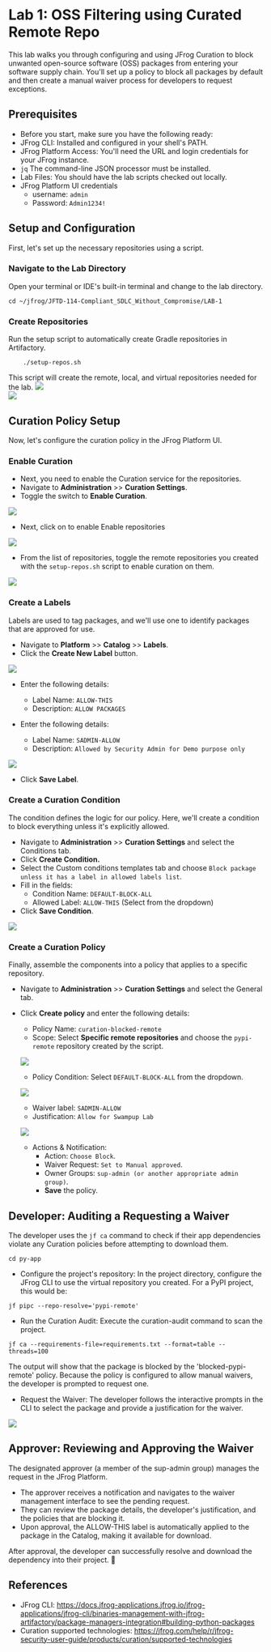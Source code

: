 # Lab 1: OSS Filtering using Curated Remote Repo
This lab walks you through configuring and using JFrog Curation to block unwanted open-source software (OSS) packages from entering your software supply chain. You'll set up a policy to block all packages by default and then create a manual waiver process for developers to request exceptions.

## Prerequisites
- Before you start, make sure you have the following ready:
- JFrog CLI: Installed and configured in your shell's PATH.
- JFrog Platform Access: You'll need the URL and login credentials for your JFrog instance.
- `jq` The command-line JSON processor must be installed.
- Lab Files: You should have the lab scripts checked out locally.
- JFrog Platform UI credentials
    - username: ``` admin ```
    - Password: ``` Admin1234! ```
## Setup and Configuration
First, let's set up the necessary repositories using a script.

### Navigate to the Lab Directory
Open your terminal or IDE's built-in terminal and change to the lab directory.
```
cd ~/jfrog/JFTD-114-Compliant_SDLC_Without_Compromise/LAB-1
```

### Create Repositories
Run the setup script to automatically create Gradle repositories in Artifactory. 
````
    ./setup-repos.sh
````
This script will create the remote, local, and virtual repositories needed for the lab.
<img src="./images/lab1-repos-0.png" /> <br/>
<img src="./images/lab1-repos-1.png" /> <br/>

## Curation Policy Setup
Now, let's configure the curation policy in the JFrog Platform UI.

### Enable Curation
- Next, you need to enable the Curation service for the repositories.
- Navigate to **Administration** >> **Curation Settings**.
- Toggle the switch to **Enable Curation**.

<img src="./images/lab1-curation-1.png" /><br/>

- Next, click on to enable Enable repositories

<img src="./images/lab1-curation-2.png" /><br/>

- From the list of repositories, toggle the remote repositories you created with the `setup-repos.sh` script to enable curation on them.

<img src="./images/lab1-curation-3.png" /><br/>


### Create a Labels
Labels are used to tag packages, and we'll use one to identify packages that are approved for use.

- Navigate to **Platform** >> **Catalog** >> **Labels**.
- Click the **Create New Label** button.

<img src="./images/catalog-labels-newbutton.png" /> <br/>

- Enter the following details:
    - Label Name: ` ALLOW-THIS `
    - Description: ` ALLOW PACKAGES  `

- Enter the following details:
    - Label Name: ` SADMIN-ALLOW `
    - Description: ` Allowed by Security Admin for Demo purpose only  `

<img src="./images/catalog-labels-list.png" /> <br/>

- Click **Save Label**.



### Create a Curation Condition
The condition defines the logic for our policy. Here, we'll create a condition to block everything unless it's explicitly allowed.

- Navigate to **Administration** >> **Curation Settings** and select the Conditions tab.
- Click **Create Condition.**
- Select the Custom conditions templates tab and choose `Block package unless it has a label in allowed labels list`.
- Fill in the fields:
    - Condition Name: ` DEFAULT-BLOCK-ALL `
    - Allowed Label: ` ALLOW-THIS ` (Select from the dropdown)
- Click **Save Condition**.

<img src="./images/curation-custom-condition.png" /><br/>


### Create a Curation Policy
Finally, assemble the components into a policy that applies to a specific repository.

- Navigate to **Administration** >> **Curation Settings** and select the General tab.
- Click **Create policy** and enter the following details:
    - Policy Name: `curation-blocked-remote`
    - Scope: Select **Specific remote repositories** and choose the `pypi-remote` repository created by the script.

    <img src="./images/curation-policy-scope.png" /> <br/>

    - Policy Condition: Select `DEFAULT-BLOCK-ALL` from the dropdown.

    <img src="./images/curation-policy-condition.png" /> <br/>

    - Waiver label: `SADMIN-ALLOW`
    - Justification: `Allow for Swampup Lab`

    <img src="./images/curation-policy-waiver.png" /> <br/>

    - Actions & Notification:
        - Action: `Choose Block`.
        - Waiver Request: `Set to Manual approved`.
        - Owner Groups: `sup-admin (or another appropriate admin group)`.
        - **Save** the policy.


## Developer: Auditing a Requesting a Waiver
The developer uses the `jf ca` command to check if their app dependencies violate any Curation policies before attempting to download them.

```
cd py-app
```

- Configure the project's repository: In the project directory, configure the JFrog CLI to use the virtual repository you created. For a PyPI project, this would be:

```
jf pipc --repo-resolve='pypi-remote'
```

- Run the Curation Audit: Execute the curation-audit command to scan the project.

```
jf ca --requirements-file=requirements.txt --format=table --threads=100
```

The output will show that the package is blocked by the 'blocked-pypi-remote' policy. Because the policy is configured to allow manual waivers, the developer is prompted to request one.

- Request the Waiver: The developer follows the interactive prompts in the CLI to select the package and provide a justification for the waiver.


<img src="./images/developer-waiver-request.png" /><br/>


## Approver: Reviewing and Approving the Waiver
The designated approver (a member of the sup-admin group) manages the request in the JFrog Platform.

- The approver receives a notification and navigates to the waiver management interface to see the pending request.
- They can review the package details, the developer's justification, and the policies that are blocking it.
- Upon approval, the ALLOW-THIS label is automatically applied to the package in the Catalog, making it available for download.

After approval, the developer can successfully resolve and download the dependency into their project. 🎉


## References
- JFrog CLI: https://docs.jfrog-applications.jfrog.io/jfrog-applications/jfrog-cli/binaries-management-with-jfrog-artifactory/package-managers-integration#building-python-packages
- Curation supported technologies: https://jfrog.com/help/r/jfrog-security-user-guide/products/curation/supported-technologies